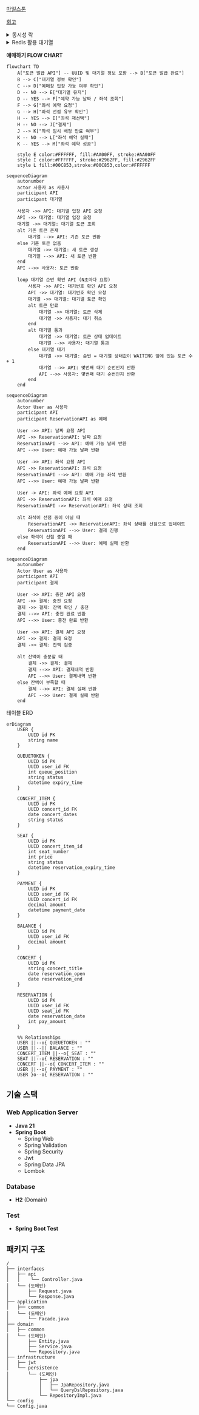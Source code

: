 [마일스톤](https://github.com/users/jjuya21/projects/2)

[회고](https://www.notion.so/STEP-10-1293baa346948054a5e4da68cb65eb3f)

<details>
  <summary>동시성 락</summary>

  <details>
    <summary>좌석 점유</summary>

  ```
  시나리오: 동일한 좌석에 대해 다수의 예약 요청이 동시에 발생한다.
  
  문제: 실제 좌석에 대한 예매는 하나만 존재해야하지만 여러 개가 존재할 수 있다.
  
  발생 가능성: 높음
  
  재시도 필요 유무: 무
  
  해결: 좌석점유에서 분산락을 이용해 한 좌석에 대해 최초 좌석 예매 요청 이후 모두 throw 한다.
  
  이유: 현재 로직은 좌석 점유 후 예약 인원 변경이 되고 있습니다.
  좌석 점유에 분산락을 적용하여 요청 좌석이 EMPTY 상태 이외에는 전부 throw 시키게 되면
  동시성 제어가 된다고 판단했습니다.
  부하 측면에서는 재시도가 없다는점, 그리고 최초 좌석 점유 경쟁 이후에 모든 요청은 
  예약가능 좌석 조회 READ에서 예약 불가 좌석으로 노출될 것이기 떄문에
  좌석별 최초 점유 경쟁 이후엔 부하가 크지 않을 것이라 생각 했습니다.
  ```

| 스레드 수            | 낙관적 락 | 비관적 락 | redis 분삭락 |
|------------------|-------|-------|-----------|
| 스레드 1000개시 수행 속도 | 1.2s  | 1.1s  | 1.0s      |

  </details>

  <details>
    <summary>충전 / 결제</summary>

  ```
  시나리오: 동일한 잔액에 대해 다수의 결제 / 충전 요청이 동시에 발생한다.
  
  문제: 실제 잔액에 대한 요청은 차례대로 진행이되어야 한지만 동시에 요청이 들어와
       올바르지 못한 결과가 나온다.
  
  발생 가능성: 낮음
  
  재시도 필요 유무: 무
  
  해결: 잔액에서 낙관락을 이용해 최초 요청 이후 모두 throw 한다.
  
  이유: 발생 가능성이 많지 않고 동시에 들어온 중복 요청 발생 시 의도하지 않은 결제나 충전이 발생하면 안된다고 판단했습니다.
  
  ** 만약 충전에 대한 중복 요청은 처리되어야 한다면 충전 요청은 분산락으로 구현할 것 같습니다.
  ```

- 충전

| 스레드 수            | 낙관적 락 | 비관적 락 | redis 분삭락 |
|------------------|-------|-------|-----------|
| 스레드 1000개시 수행 속도 | 1.2s  | 2.3s  | 4.0s      |

- 결제

| 스레드 수            | 낙관적 락 | 비관적 락 | redis 분삭락 |
|------------------|-------|-------|-----------|
| 스레드 1000개시 수행 속도 | 1.2s  | 2.4s  | 4.1s      |

  </details>
생각보다 분산락이 성능이 안좋은 것 같지만 단일 서버라 그런거라 생각한다.
</details>

<details>
  <summary>Redis 활용 대기열</summary>

- Redis를 선택한 이유

    - 고성능 / 빠른 속도

      대기열 로직은 실시간 처리가 중요하기 때문에, 기존 DB 조회 방식보다 Redis를 활용하여 더 빠른 속도를 확보할 필요가 있었습니다.

    - TTL 기반 캐싱 전략

      Redis의 TTL 기능을 통해 대기열 토큰을 자동으로 만료 및 삭제할 수 있어 데이터의 유효 기간을 효율적으로 관리할 수 있습니다. DB와는 달리 만료된 데이터를 별도로 삭제하는 관리 작업이 필요
      없으며, 이를 통해 불필요한 스케줄링 로직을 제외할 수 있었습니다.

- Redis사용의 장점

  토큰은 영구 저장이 필요하지 않은 데이터이므로 영속성이 요구되지 않습니다. Redis를 사용해 기존 DB에 저장할 때보다 훨씬 효율적으로 토큰을 관리할 수 있습니다.

- 대기열 변화

    - 기존 대기열 (은행창구 방식)

      | 단계                       | 설명                                                                                     |
            |----------------------------|------------------------------------------------------------------------------------------|
      | 1. 토큰 생성               | 새로운 토큰을 생성                                               |
      | 2. 대기 상태 추가        | 토큰에 **대기 상태**, **만료 시간** 부여                                            |
      | 3. 대기 순번 추가          | 대기열에서 가장 큰 대기 순번을 조회 후 **대기 순번**을 부여                                          |
      | 4. DB에 토큰 저장          | **토큰 / 상태 / 순번** 을 저장
      | 5. n초마다 통과 토큰 확인   | 주기적으로, n초마다 **통과된 토큰 수**가 m개 이하인지 확인                               |
      | 6. 통과 여부 결정          | 통과된 토큰이 m개 이하일 경우, 대기열에서 **가장 높은 대기 순번** 이후의 토큰을 **통과 상태**로 변경 |

    - 현재 대기열 (놀이공원 방식)

      | 단계                       | 설명                                                                                     |
            |----------------------------|------------------------------------------------------------------------------------------|
      | 1. 토큰 생성               | 새로운 토큰을 생성                                             |
      | 2. 대기열에 추가        | 토큰을 대기열에 추가 (생성 시간으로 **sorted set**에 추가)                                            |
      | 3. n초마다 토큰 통과   | 주기적으로, n초마다 대기열에서 m개 씩 **POP** 후 토큰을 키로 통과 토큰 저장                               |
      | 4. 만료 시간 추가          | 토큰에 만료시간 부여 |

  -토큰 만료 시간 확인 스케줄러를 Redis의 TTL로 구현하여 로직 생략

  -기존 대기열 동작의 많은 DB조회로 인한 성능 저하를 Redis사용과 놀이공원 방식으로 바꾸며 조회 생략

    - 기존 대기 순번 생성

      대기 토큰 조회 -> 없다면 1을 부여 / 존재한다면 대기 토큰들의 대기 순번 중 가장 높은 수 + 1 부여

    - 현재 대기 순번 생성

      대기열 삽입 시간을 기준으로 정렬되어 순서대로 삽입

</details>

**예매하기 FLOW CHART**

```mermaid
flowchart TD
    A["토큰 발급 API"] -- UUID 및 대기열 정보 포함 --> B["토큰 발급 완료"]
    B --> C["대기열 정보 확인"]
    C --> D["예매창 입장 가능 여부 확인"]
    D -- NO --> E["대기열 유지"]
    D -- YES --> F["예약 가능 날짜 / 좌석 조회"]
    F --> G["좌석 예약 요청"]
    G --> H["좌석 선점 유무 확인"]
    H -- YES --> I["좌석 재선택"]
    H -- NO --> J["결제"]
    J --> K["좌석 임시 배정 만료 여부"]
    K -- NO --> L["좌석 예약 실패"]
    K -- YES --> M["좌석 예약 성공"]

    style E color:#FFFFFF, fill:#AA00FF, stroke:#AA00FF
    style I color:#FFFFFF, stroke:#2962FF, fill:#2962FF
    style L fill:#00C853,stroke:#00C853,color:#FFFFFF
```

```mermaid
sequenceDiagram
    autonumber
    actor 사용자 as 사용자
    participant API
    participant 대기열

    사용자 ->> API: 대기열 입장 API 요청
    API ->> 대기열: 대기열 입장 요청
    대기열 ->> 대기열: 대기열 토큰 조회
    alt 기존 토큰 존재
        대기열 -->> API: 기존 토큰 반환
    else 기존 토큰 없음
        대기열 ->> 대기열: 새 토큰 생성
        대기열 -->> API: 새 토큰 반환
    end
    API -->> 사용자: 토큰 반환

    loop 대기열 순번 확인 API (N초마다 요청)
        사용자 ->> API: 대기번호 확인 API 요청
        API ->> 대기열: 대기번호 확인 요청
        대기열 ->> 대기열: 대기열 토큰 확인
        alt 토큰 만료
            대기열 ->> 대기열: 토큰 삭제
            대기열 ->> 사용자: 대기 취소
        end
        alt 대기열 통과
            대기열 ->> 대기열: 토큰 상태 업데이트
            대기열 -->> 사용자: 대기열 통과
        else 대기열 대기
            대기열 ->> 대기열: 순번 = 대기열 상태값이 WAITING 앞에 있는 토큰 수 + 1
            대기열 -->> API: 몇번째 대기 순번인지 반환
            API -->> 사용자: 몇번째 대기 순번인지 반환
        end
    end
```

```mermaid
sequenceDiagram
    autonumber
    Actor User as 사용자
    participant API
    participant ReservationAPI as 예매

    User ->> API: 날짜 요청 API
    API ->> ReservationAPI: 날짜 요청
    ReservationAPI -->> API: 예매 가능 날짜 반환
    API -->> User: 예매 가능 날짜 반환

    User ->> API: 좌석 요청 API
    API ->> ReservationAPI: 좌석 요청
    ReservationAPI -->> API: 예매 가능 좌석 반환
    API -->> User: 예매 가능 날짜 반환

    User -> API: 좌석 예매 요청 API
    API ->> ReservationAPI: 좌석 예매 요청
    ReservationAPI ->> ReservationAPI: 좌석 상태 조회

    alt 좌석이 선점 중이 아닐 때
        ReservationAPI ->> ReservationAPI: 좌석 상태를 선점으로 업데이트
        ReservationAPI -->> User: 결제 진행
    else 좌석이 선점 중일 때
        ReservationAPI -->> User: 예매 실패 반환
    end
```

```mermaid
sequenceDiagram
    autonumber
    Actor User as 사용자
    participant API
    participant 결제

    User ->> API: 충전 API 요청
    API ->> 결제: 충전 요청
    결제 ->> 결제: 잔액 확인 / 충전
    결제 -->> API: 충전 완료 반환
    API -->> User: 충전 완료 반환

    User ->> API: 결제 API 요청
    API ->> 결제: 결제 요청
    결제 ->> 결제: 잔액 검증

    alt 잔액이 충분할 때
        결제 ->> 결제: 결제
        결제 -->> API: 결제내역 반환
        API -->> User: 결제내역 반환
    else 잔액이 부족할 때
        결제 -->> API: 결제 실패 반환
        API -->> User: 결제 실패 반환
    end
```

테이블 ERD

```mermaid
erDiagram
    USER {
        UUID id PK
        string name
    }

    QUEUETOKEN {
        UUID id PK
        UUID user_id FK
        int queue_position
        string status
        datetime expiry_time
    }

    CONCERT_ITEM {
        UUID id PK
        UUID concert_id FK
        date concert_dates
        string status
    }

    SEAT {
        UUID id PK
        UUID concert_item_id
        int seat_number
        int price
        string status
        datetime reservation_expiry_time
    }

    PAYMENT {
        UUID id PK
        UUID user_id FK
        UUID concert_id FK
        decimal amount
        datetime payment_date
    }

    BALANCE {
        UUID id PK
        UUID user_id FK
        decimal amount
    }

    CONCERT {
        UUID id PK
        string concert_title
        date reservation_open
        date reservation_end
    }

    RESERVATION {
        UUID id PK
        UUID user_id FK
        UUID seat_id FK
        date reservation_date
        int pay_amount
    }

    %% Relationships
    USER ||--o{ QUEUETOKEN : ""
    USER ||--|| BALANCE : ""
    CONCERT_ITEM ||--o{ SEAT : ""
    SEAT ||--o{ RESERVATION : ""
    CONCERT ||--o{ CONCERT_ITEM : ""
    USER ||--o{ PAYMENT : ""
    USER }o--o{ RESERVATION : ""
```

## 기술 스택

### Web Application Server

- **Java 21**
- **Spring Boot**
    - Spring Web
    - Spring Validation
    - Spring Security
    - Jwt
    - Spring Data JPA
    - Lombok

### Database

- **H2** (Domain)

### Test

- **Spring Boot Test**

## 패키지 구조

```
/
├── interfaces
│   ├── api
│   │    └── Controller.java
│   └── (도메인)
│       ├── Request.java
│       └── Response.java
├── application
│   ├── common
│   └── (도메인)
│       └── Facade.java
├── domain
│   ├── common
│   └── (도메인)
│       ├── Entity.java
│       ├── Service.java
│       └── Repository.java
├── infrastructure
│   ├── jwt
│   └── persistence
│       └── (도메인)
│           ├── jpa
│           │   ├── JpaRepository.java
│           │   └── QueryDslRepository.java
│           └── RepositoryImpl.java
└── config
└── Config.java
```